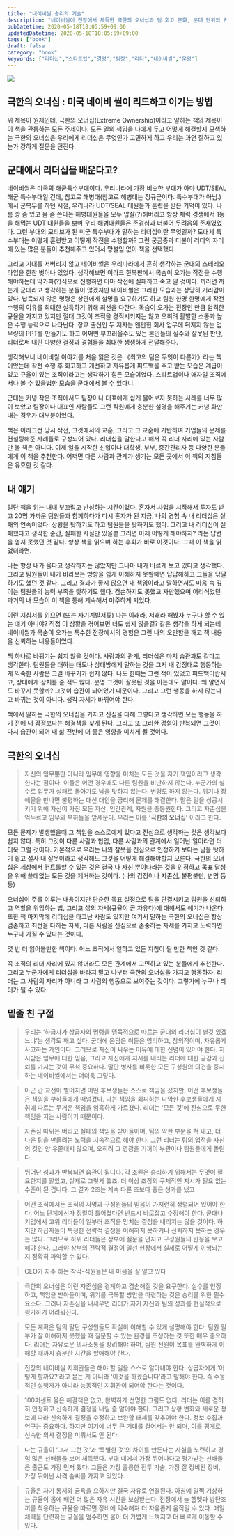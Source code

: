 ```yaml
---
title: "네이비씰 승리의 기술"
description: "네이비씰이 전장에서 체득한 극한의 오너십과 팀 회고 문화, 분대 단위의 커뮤니케이션 방식을 스타트업 조직 운영에 대입해 보고, 리더가 책임을 지고 팀을 방어할 때 어떤 변화를 만들어낼 수 있는지 실제 경험과 연결해 분석한 깊이 있는 서평이다. 책에서 소개하는 전투 브리핑과 사후 회고 절차를 제품 조직에서 구현하는 방법까지 고민했고, 팀 신뢰를 쌓는 데 필요한 일상적 습관도 정리했다."
pubDatetime: 2020-05-18T18:05:59+09:00
updatedDatetime: 2020-05-18T18:05:59+09:00
tags: ["book"]
draft: false
category: "book"
keywords: ["리더십","스타트업","경영","팀장","리더","네이비씰","운영"]
---
```


![](https://i.imgur.com/ZUTWqiN.jpg)

## 극한의 오너십 : 미국 네이비 씰이 리드하고 이기는 방법

위 제목이 원제인데, 극한의 오너십(Extreme Ownership)이라고 말하는 책의 제목이 이 책을 관통하는 모든 주제이다. 모든 일의 책임을 나에게 두고 어떻게 해결할지 모색하는 극한의 오너십은 우리에게 리더십은 무엇인가 고민하게 하고 우리는 과연 잘하고 있는가 강하게 질문을 던진다.

## 군대에서 리더십을 배운다고?

네이비씰은 미국의 해군특수부대이다. 우리나라에 가장 비슷한 부대가 아마 UDT/SEAL 해군 특수부대일 건데, 참고로 해병대(참고로 해병대는 정규군이다. 특수부대가 아님.)에서 군복무를 하던 시절, 우리나라 UDT/SEAL 대원들과 훈련을 받은 기억이 있다. 나름 깡 좀 있고 몸 좀 쓴다는 해병대원들을 모두 압살(?)해버리고 항상 체력 경쟁에서 1등을 해먹는 UDT 대원들을 보며 우리 해병대원들은 존경심과 더불어 두려움의 존재였었다. 그런 부대의 모티브가 된 미군 특수부대가 말하는 리더십이란 무엇일까? 도대체 특수부대는 어떻게 훈련받고 어떻게 작전을 수행할까? 그런 궁금증과 더불어 리더의 자리에 있는 많은 분들이 추천해주고 있어서 망설임 없이 책을 선택했다.

그리고 기대를 저버리지 않고 네이비씰은 우리나라에서 흔히 생각하는 군대의 스테레오 타입을 한참 벗어나 있었다. 생각해보면 이라크 한복판에서 목숨이 오가는 작전을 수행해야하는데 막가파(?)식으로 진행하면 아마 작전에 실패하고 죽고 말 것이다. 까라면 까는게 군대라고 생각하는 분들이 많겠지만 네이비씰은 그러한 모습과는 상당히 거리감이 있다. 납득되지 않은 명령은 상관에게 설명을 요구하기도 하고 팀원 한명 한명에게 작전 수행의 이유를 최대한 설득하기 위해 최선을 다한다. 목숨이 오가는 전장인 만큼 엄격한 규율을 가지고 있지만 절대 그것이 조직을 경직시키지는 않고 오히려 활발한 소통과 높은 수행 능력으로 나타난다. 장교 출신인 두 저자는 왠만한 회사 업무에 뒤지지 않는 업무량의 PPT를 만들기도 하고 어쩌면 부끄러울수도 있는 본인들의 실수와 잘못된 판단, 리더로써 내린 다양한 결정과 경험들을 최대한 생생하게 전달해준다.

생각해보니 네이비씰 이야기를 처음 읽은 것은 《최고의 팀은 무엇이 다른가》라는 책이었는데 작전 수행 후 회고하고 개선하고 자유롭게 피드백을 주고 받는 모습은 계급이 있고 규율이 있는 조직이라고는 생각하기 힘든 모습이었다. 스타트업이나 애자일 조직에서나 볼 수 있을법한 모습을 군대에서 볼 수 있다니.

군대는 커녕 작은 조직에서도 팀장이나 대표에게 쉽게 물어보지 못하는 사례를 너무 많이 보았고 팀장이나 대표인 사람들도 그런 직원에게 충분한 설명을 해주기는 커녕 화만 내는 경우가 대부분이었다.

책은 이라크전 당시 작전, 그것에서의 교훈, 그리고 그 교훈에 기반하여 기업들의 문제를 컨설팅해준 사례들로 구성되어 있다. 리더십을 말한다고 해서 꼭 리더 자리에 있는 사람만 볼 책은 아니다. 이제 일을 시작한 신입이나 대학생, 부부, 중간관리자 등 다양한 분들에게 이 책을 추천한다. 어쩌면 다른 사람과 관계가 생기는 모든 곳에서 이 책의 지침들은 유효한 것 같다.

## 내 얘기

일단 책을 읽는 내내 부끄럽고 반성하는 시간이었다. 혼자서 사업을 시작해서 투자도 받고 20명 가까운 팀원들과 함께하다가 다시 혼자가 된 지금, 나의 경험 속 내 리더십은 실패의 연속이었다. 상황을 탓하기도 하고 팀원들을 탓하기도 했다. 그리고 내 리더십이 실패했다고 생각한 순간, 실패한 사실만 있을뿐 그러면 이제 어떻게 해야하지? 라는 답변을 얻지 못했던 것 같다. 항상 책을 읽으며 하는 후회가 바로 이것이다. 그때 이 책을 읽었더라면.

나는 항상 내가 옳다고 생각하지는 않았지만 그나마 내가 바르게 보고 있다고 생각했다. 그리고 팀원들이 내가 바라보는 방향을 쉽게 이해하지 못할때면 답답해하고 그들을 닦달하기도 했던 것 같다. 그리고 결과가 좋지 않으면 내 책임이라고 말하면서도 마음 속 깊이는 팀원들의 능력 부족을 탓하기도 했다. 겸손하지도 못했고 자만했으며 어리석었던 과거의 내 모습이 이 책을 통해 계속해서 마주하게 되었다.

이런 지침서를 읽으면 (또는 자기계발서류) 나는 이래라, 저래라 해봤자 누구나 할 수 있는 얘기 아니야? 직접 이 상황을 겪어보면 너도 쉽지 않을걸? 같은 생각을 하게 되는데 네이비씰과 목숨이 오가는 특수한 전장에서의 경험은 그런 나의 오만함을 깨고 책 내용을 신뢰하는 내용들이었다.

책 하나로 바뀌기는 쉽지 않을 것이다. 사람과의 관계, 리더십은 마치 습관과도 같다고 생각한다. 팀원들을 대하는 태도나 상대방에게 말하는 것을 그저 내 감정대로 행동하는 게 익숙한 사람은 그걸 바꾸기가 쉽지 않다. 나도 한때는 그런 적이 있었고 피드백이랍시고, 상대에게 상처를 준 적도 많다. 분명 그것이 잘못된 것을 아는데도 말이다. 왜 알면서도 바꾸지 못할까? 그것이 습관이 되어있기 때문이다. 그리고 그런 행동을 하지 않는다고 바뀌는 것이 아니다. 생각 자체가 바뀌어야 한다.

책에서 말하는 극한의 오너십을 가지고 진심을 다해 그렇다고 생각하면 모든 행동을 하기 전에 내 감정보다는 해결책을 찾게 된다. 그리고 또 그러한 경험이 반복되면 그것이 다시 습관이 되어 내 삶 전반에 더 좋은 영향을 미치게 될 것이다.

## 극한의 오너십

 > 
 > 자신의 임무뿐만 아니라 임무에 영향을 미치는 모든 것을 자기 책임이라고 생각한다는 점이다. 이들은 어떤 경우에도 다른 팀원을 비난하지 않는다. 누군가의 실수로 임무가 실패로 돌아가도 남을 탓하지 않는다. 변명도 하지 않는다. 위기나 장애물을 만나면 불평하는 대신 대안을 궁리해 문제를 해결한다. 맡은 일을 성공시키기 위해 자신이 가진 모든 자산, 인간관계, 자원을 총동원한다. 그리고 자존심을 억누르고 임무와 부하들을 앞세운다. 우리는 이를 **‘극한의 오너십’** 이라고 한다.

모든 문제가 발생했을때 그 책임을 스스로에게 있다고 진심으로 생각하는 것은 생각보다 쉽지 않다. 특히 그것이 다른 사람과 협업, 다른 사람과의 관계에서 일어난 일이라면 더더욱 그럴 것이다. 기본적으로 우리는 나의 잘못을 진심으로 인정하기 보다는 남을 탓하기 쉽고 설사 내 잘못이라고 생각해도 그것을 어떻게 해결해야할지 모른다. 극한의 오너십은 세상에서 컨트롤할 수 있는 것은 결국 나 자신 뿐이다라는 것을 인정하고 목표 달성을 위해 쓸데없는 모든 것을 제거하는 것이다. (나의 감정이나 자존심, 불평불만, 변명 등등)

오너십이 주를 이루는 내용이지만 단순한 목표 설정으로 팀을 단결시키고 팀원을 신뢰하고 역할을 위임하는 법, 그리고 삶의 자세(규율이 곧 자유다)에 대해서도 얘기가 나온다. 또한 책 마지막에 리더십을 타고난 사람도 있지만 여기서 말하는 극한의 오너십은 항상 겸손하고 최선을 다하는 자세, 다른 사람을 진심으로 존중하는 자세를 가지고 노력하면 누구나 가질 수 있다는 것이다.

몇 번 더 읽어볼만한 책이다. 어느 조직에서 일하고 있든 지침이 될 만한 책인 것 같다.

꼭 조직의 리더 자리에 있지 않더라도 모든 관계에서 고민하고 있는 분들에게 추천한다. 그리고 누군가에게 리더십을 바라지 말고 나부터 극한의 오너십을 가지고 행동하자. 리더는 그 사람의 자리가 아니라 그 사람의 행동으로 보여주는 것이다. 그렇기에 누구나 리더가 될 수 있다.

## 밑줄 친 구절

 > 
 > 우리는 ‘하급자가 상급자의 명령을 맹목적으로 따르는 군대의 리더십이 별것 있겠느냐’는 생각도 깨고 싶다. 군대에 몸담은 이들은 영리하고, 창의적이며, 자유롭게 사고하는 개인이다. 그러므로 자신이 싸우는 이유에 대한 신념이 있어야 한다. 지시받은 임무에 대한 믿음, 그리고 자신에게 지시를 내리는 리더에 대한 공감과 신뢰를 가지는 것이 무척 중요하다. 말단 병사를 비롯한 모든 구성원의 의견을 중시하는 네이비씰에서는 더더욱 그렇다.

 > 
 > 아군 간 교전이 벌어지면 어떤 후보생들은 스스로 책임을 졌지만, 어떤 후보생들은 책임을 부하들에게 떠넘겼다. 나는 책임을 회피하는 나약한 후보생들에게 지휘에 따르는 무거운 책임을 엄혹하게 가르쳤다. 리더는 ‘모든 것’에 진심으로 무한 책임을 지는 사람이기 때문이다.

 > 
 > 자존심 따위는 버리고 실패의 책임을 받아들이며, 팀의 약한 부분을 쳐 내고, 더 나은 팀을 만들려는 노력을 지속적으로 해야 한다. 그런 리더는 팀의 업적을 자신의 것인 양 우쭐대지 않으며, 오히려 그 영광을 기꺼이 부관이나 팀원들에게 돌린다.

 > 
 > 뛰어난 성과가 반복되면 습관이 됩니다. 각 조원은 승리하기 위해서는 무엇이 필요한지를 알았고, 실제로 그렇게 했죠. 더 이상 조장의 구체적인 지시가 필요 없는 수준이 된 겁니다. 그 결과 2조는 계속 다른 조보다 좋은 성과를 냈고

 > 
 > 어떤 조직에서든 조직의 사명과 구성원들의 믿음이 가지런히 정렬되어 있어야 한다. 어느 단계에선가 정렬이 틀어졌다면 반드시 바로잡고 수정해야 한다. 군대나 기업에서 고위 리더들이 일부러 조직을 망치는 결정을 내리지는 않을 것이다. 하지만 하급자들이 특정한 전략적 결정을 이해하지 못하거나 신뢰하지 못하는 경우는 많다. 그러므로 하위 리더들은 상부에 질문을 던지고 구성원들의 반응을 보고해야 한다. 그래야 상부의 전략적 결정이 일선 현장에서 실제로 어떻게 이행되는지 정확히 파악할 수 있다.

 > 
 > CEO가 자주 하는 착각-직원들은 내 마음을 잘 알고 있다

 > 
 > 극한의 오너십은 이런 자존심을 경계하고 겸손해질 것을 요구한다. 실수를 인정하고, 책임을 받아들이며, 위기를 극복할 방안을 마련하는 것은 승리를 위한 필수 요소다. 그러나 자존심을 내세우면 리더가 자기 자신과 팀의 성과를 현실적으로 평가하기 어려워진다.

 > 
 > 모든 계획은 팀의 말단 구성원들도 확실히 이해할 수 있게 설명해야 한다. 팀원 일부가 잘 이해하지 못했을 때 질문할 수 있는 환경을 조성하는 것 또한 매우 중요하다. 리더는 자유로운 의사소통을 장려해야 하며, 팀원 전원이 목표를 완벽하게 이해할 때까지 충분한 시간을 할애해야 한다.

 > 
 > 전장의 네이비씰 지휘관들은 해야 할 일을 스스로 알아내야 한다. 상급자에게 ‘어떻게 할까요?’라고 묻는 게 아니라 ‘이것을 하겠습니다’라고 말해야 한다. 즉 수동적인 실행자가 아니라 능동적인 지휘관이 되어야 한다는 것이다.

 > 
 > 100퍼센트 옳은 해결책은 없고, 완벽하게 선명한 그림도 없다. 리더는 이를 겸허히 인정하고 신속하게 결정을 내릴 줄 알아야 한다. 그리고 상황 변화와 새로운 정보에 따라 신속하게 결정을 수정하고 보완할 태세를 갖추어야 한다. 정보 수집과 연구는 중요하다. 하지만 여기에 너무 큰 기대를 걸어서는 안 되며, 이를 핑계로 신속한 의사 결정을 미뤄서도 안 된다.

 > 
 > 나는 규율이 ‘그저 그런 것’과 ‘특별한 것’의 차이를 만든다는 사실을 노련하고 경험 많은 선배들을 보며 체득했다. 부대 내에서 가장 뛰어나다고 평가받는 선배들은 출근도 가장 먼저 했다. 그들은 가장 훌륭한 전투 기술, 가장 잘 정비된 장비, 가장 뛰어난 사격 솜씨를 가지고 있었다.

 > 
 > 규율은 자기 통제와 금욕을 요하지만 결국 자유로 연결된다. 아침에 일찍 기상하는 규율이 몸에 배면 더 많은 자유 시간을 보상받는다. 전장에서 늘 헬멧과 방탄조끼를 착용하는 규율을 따르면 장비에 익숙해져 더 자유롭게 움직일 수 있다. 매일 체력을 단련하는 규율을 엄수하면 몸이 더 가볍게 느껴지고 더 빠르게 이동할 수 있다.
